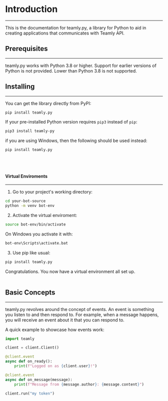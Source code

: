 # Introduction

---

This is the documentation for teamly.py, a library for Python to aid in creating applications that communicates with Teamly API.

## **Prerequisites**

---

teamly.py works with Python 3.8 or higher. Support for earlier versions of Python is not provided. Lower than Python 3.8 is not supported.

## **Installing**

---

You can get the library directly from PyPI:

```bash
pip install teamly.py
```
If your pre-installed Python version requires `pip3` instead of `pip`:
```bash
pip3 install teamly-py
```

if you are using Windows, then the following should be used instead:

```bash
pip install teamly.py
```
<br><br>

#### Virtual Enviroments

---

1. Go to your project's working directory:

```bash
cd your-bot-source
python -m venv bot-env
```

2. Activate the virtual enviroment:

```bash
source bot-env/bin/activate
```

On Windows you activate it with:

```bash
bot-env\Scripts\activate.bat
```

3. Use pip like usual:
```bash
pip install teamly.py
```

Congratulations. You now have a virtual environment all set up.
<br><br>


## **Basic Concepts**

---

teamly.py revolves around the concept of events. An event is something you listen to and then respond to. For example, when a message happens, you will receive an event about it that you can respond to.

A quick example to showcase how events work:

```Python
import teamly

client = client.Client()

@client.event
async def on_ready():
    print(f"Logged on as {client.user}!")

@client.event
async def on_message(message):
    print(f"Message from {message.author}: {message.content}")

client.run("my token")
```
